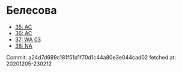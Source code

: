 # Белесова
- [35: AC](35.md)
- [36: AC](36.md)
- [37: WA 03](37.md)
- [38: NA](38.md)

Commit: a24d7d699c181f51d1f70d1c44a80e3e044cad02
 fetched at: 20201205-230212
